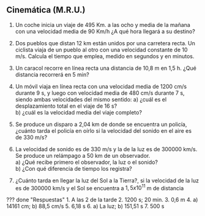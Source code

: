## Cinemática (M.R.U.) 

1. Un coche inicia un viaje de 495 Km. a las ocho y media de la mañana con una velocidad media de 90 Km/h ¿A qué hora llegará a su destino? 
 
 
2. Dos pueblos que distan 12 km están unidos por una carretera recta. Un ciclista viaja de un pueblo al otro con una velocidad constante de 10 m/s. Calcula el tiempo que emplea, medido en segundos y en minutos. 
 
3. Un caracol recorre en línea recta una distancia de 10,8 m en 1,5 h. ¿Qué distancia recorrerá en 5 min? 
 
4. Un móvil viaja en línea recta con una velocidad media de 1200 cm/s durante 9 s, y luego con velocidad media de 480 cm/s durante 7 s, siendo ambas velocidades del mismo sentido:
a) ¿cuál es el desplazamiento total en el viaje de 16 s?  
b) ¿cuál es la velocidad media del viaje completo? 
 
5. Se produce un disparo a 2,04 km de donde se encuentra un policía, ¿cuánto tarda el policía en oírlo si la velocidad del sonido en el aire es de 330 m/s? 

6. La velocidad de sonido es de 330 m/s y la de la luz es de 300000 km/s. Se produce un relámpago a 50 km de un observador.  
a) ¿Qué recibe primero el observador, la luz o el sonido?  
b) ¿Con qué diferencia de tiempo los registra? 
 
7. ¿Cuánto tarda en llegar la luz del Sol a la Tierra?, si la velocidad de la luz es de 300000 km/s y el Sol se encuentra a $1,5x10^{11}$ m de distancia

??? done "Respuestas"
    1. A las 2 de la tarde 
    2. 1200 s; 20 min.
    3. 0,6 m 
    4. a) 14161 cm; b) 88,5 cm/s 
    5. 6,18 s 
    6. a) La luz; b) 151,51 s
    7. 500 s

